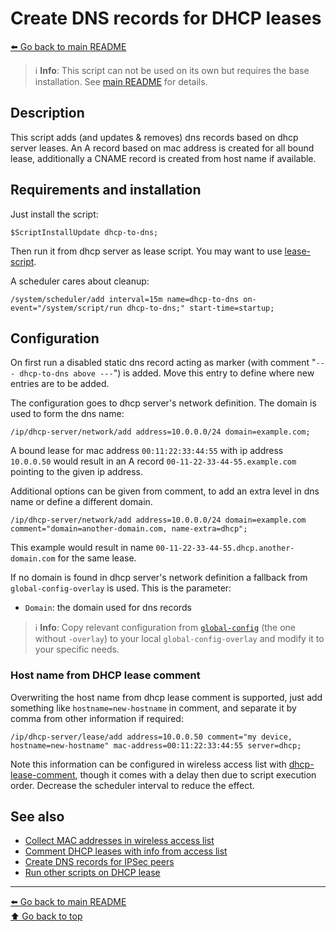 Create DNS records for DHCP leases
==================================

[⬅️ Go back to main README](../README.md)

> ℹ️ **Info**: This script can not be used on its own but requires the base
> installation. See [main README](../README.md) for details.

Description
-----------

This script adds (and updates & removes) dns records based on dhcp server
leases. An A record based on mac address is created for all bound lease,
additionally a CNAME record is created from host name if available.

Requirements and installation
-----------------------------

Just install the script:

    $ScriptInstallUpdate dhcp-to-dns;

Then run it from dhcp server as lease script. You may want to use
[lease-script](lease-script.md).

A scheduler cares about cleanup:

    /system/scheduler/add interval=15m name=dhcp-to-dns on-event="/system/script/run dhcp-to-dns;" start-time=startup;

Configuration
-------------

On first run a disabled static dns record acting as marker (with comment
"`--- dhcp-to-dns above ---`") is added. Move this entry to define where new
entries are to be added.

The configuration goes to dhcp server's network definition. The domain is
used to form the dns name:

    /ip/dhcp-server/network/add address=10.0.0.0/24 domain=example.com;

A bound lease for mac address `00:11:22:33:44:55` with ip address
`10.0.0.50` would result in an A record `00-11-22-33-44-55.example.com`
pointing to the given ip address.

Additional options can be given from comment, to add an extra level in
dns name or define a different domain.

    /ip/dhcp-server/network/add address=10.0.0.0/24 domain=example.com comment="domain=another-domain.com, name-extra=dhcp";

This example would result in name `00-11-22-33-44-55.dhcp.another-domain.com`
for the same lease.

If no domain is found in dhcp server's network definition a fallback from
`global-config-overlay` is used. This is the parameter:

* `Domain`: the domain used for dns records

> ℹ️ **Info**: Copy relevant configuration from
> [`global-config`](../global-config.rsc) (the one without `-overlay`) to
> your local `global-config-overlay` and modify it to your specific needs.

### Host name from DHCP lease comment

Overwriting the host name from dhcp lease comment is supported, just add
something like `hostname=new-hostname` in comment, and separate it by comma
from other information if required:

    /ip/dhcp-server/lease/add address=10.0.0.50 comment="my device, hostname=new-hostname" mac-address=00:11:22:33:44:55 server=dhcp;

Note this information can be configured in wireless access list with
[dhcp-lease-comment](dhcp-lease-comment.md), though it comes with a delay
then due to script execution order. Decrease the scheduler interval to
reduce the effect.

See also
--------

* [Collect MAC addresses in wireless access list](collect-wireless-mac.md)
* [Comment DHCP leases with info from access list](dhcp-lease-comment.md)
* [Create DNS records for IPSec peers](ipsec-to-dns.md)
* [Run other scripts on DHCP lease](lease-script.md)

---
[⬅️ Go back to main README](../README.md)  
[⬆️ Go back to top](#top)
